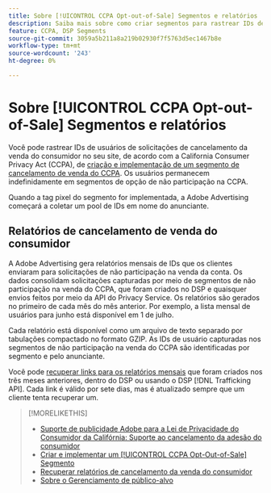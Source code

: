 ```yaml
---
title: Sobre [!UICONTROL CCPA Opt-out-of-Sale] Segmentos e relatórios
description: Saiba mais sobre como criar segmentos para rastrear IDs de solicitações de não participação na venda do CCPA e como recuperar relatórios das IDs.
feature: CCPA, DSP Segments
source-git-commit: 3059a5b211a8a219b02930f7f5763d5ec1467b8e
workflow-type: tm+mt
source-wordcount: '243'
ht-degree: 0%

---
```


# Sobre [!UICONTROL CCPA Opt-out-of-Sale] Segmentos e relatórios

Você pode rastrear IDs de usuários de solicitações de cancelamento da venda do consumidor no seu site, de acordo com a California Consumer Privacy Act (CCPA), de [criação e implementação de um segmento de cancelamento de venda do CCPA](ccpa-opt-out-segment-create.md). Os usuários permanecem indefinidamente em segmentos de opção de não participação na CCPA.

Quando a tag pixel do segmento for implementada, a Adobe Advertising começará a coletar um pool de IDs em nome do anunciante.

## Relatórios de cancelamento de venda do consumidor

A Adobe Advertising gera relatórios mensais de IDs que os clientes enviaram para solicitações de não participação na venda da conta. Os dados consolidam solicitações capturadas por meio de segmentos de não participação na venda do CCPA, que foram criados no DSP e quaisquer envios feitos por meio da API do Privacy Service.  Os relatórios são gerados no primeiro de cada mês do mês anterior. Por exemplo, a lista mensal de usuários para junho está disponível em 1 de julho.

Cada relatório está disponível como um arquivo de texto separado por tabulações compactado no formato GZIP. As IDs de usuário capturadas nos segmentos de não participação na venda do CCPA são identificadas por segmento e pelo anunciante.

Você pode [recuperar links para os relatórios mensais](ccpa-opt-out-segment-report-retrieve.md) que foram criados nos três meses anteriores, dentro do DSP ou usando o DSP [!DNL Trafficking API]. Cada link é válido por sete dias, mas é atualizado sempre que um cliente tenta recuperar um.

>[!MORELIKETHIS]
>
>* [Suporte de publicidade Adobe para a Lei de Privacidade do Consumidor da Califórnia: Suporte ao cancelamento da adesão do consumidor](/help/privacy/ccpa-opt-out-of-sale.md)
>* [Criar e implementar um [!UICONTROL CCPA Opt-Out-of-Sale] Segmento](ccpa-opt-out-segment-create.md)
>* [Recuperar relatórios de cancelamento da venda do consumidor](ccpa-opt-out-segment-report-retrieve.md)
>* [Sobre o Gerenciamento de público-alvo](audience-about.md)

